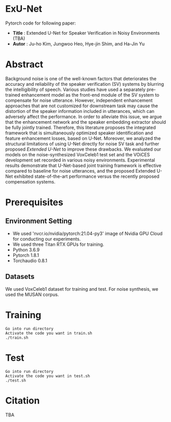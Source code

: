 # ExU-Net

Pytorch code for following paper:

* **Title** : Extended U-Net for Speaker Verification in Noisy Environments (TBA) 
* **Autor** : Ju-ho Kim, Jungwoo Heo, Hye-jin Shim, and Ha-Jin Yu

# Abstract

Background noise is one of the well-known factors that deteriorates the accuracy and reliability of the speaker verification (SV) systems by blurring the intelligibility of speech. 
Various studies have used a separately pre-trained enhancement model as the front-end module of the SV system to compensate for noise utterance. 
However, independent enhancement approaches that are not customized for downstream task may cause the distortion of the speaker information included in utterances, which can adversely affect the performance. 
In order to alleviate this issue, we argue that the enhancement network and the speaker embedding extractor should be fully jointly trained. 
Therefore, this literature proposes the integrated framework that is simultaneously optimized speaker identification and feature enhancement losses, based on U-Net. 
Moreover, we analyzed the structural limitations of using U-Net directly for noise SV task and further proposed *Extended U-Net* to improve these drawbacks. 
We evaluated our models on the noise-synthesized VoxCeleb1 test set and the VOiCES development set recorded in various noisy environments. 
Experimental results demonstrate that U-Net-based joint training framework is effective compared to baseline for noise utterances, and the proposed Extended U-Net exhibited state-of-the-art performance versus the recently proposed compensation systems. 

# Prerequisites

## Environment Setting
* We used 'nvcr.io/nvidia/pytorch:21.04-py3' image of Nvidia GPU Cloud for conducting our experiments. 
* We used three Titan RTX GPUs for training. 
* Python 3.6.9
* Pytorch 1.8.1
* Torchaudio 0.8.1

## Datasets

We used VoxCeleb1 dataset for training and test. 
For noise synthesis, we used the MUSAN corpus.


# Training

```
Go into run directory
Activate the code you want in train.sh
./train.sh
```

# Test

```
Go into run directory
Activate the code you want in test.sh
./test.sh
```

# Citation
TBA

